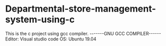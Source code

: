 # Departmental-store-management-system-using-c
This is the c project using gcc compiler.
-------GNU GCC COMPILER------
Editor: Visual studio code
OS: Ubuntu 19.04
